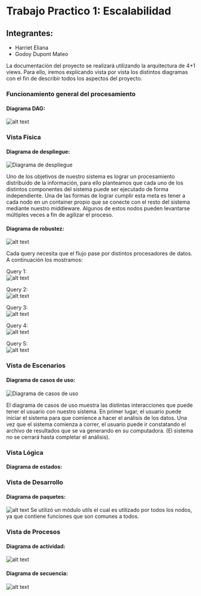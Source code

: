 # Trabajo Practico 1: Escalabilidad

## Integrantes:
* Harriet Eliana
* Godoy Dupont Mateo

La documentación del proyecto se realizará utilizando la arquitectura de 4+1 views. Para ello, iremos explicando vista por vista los distintos diagramas con el fin de describir todos los aspectos del proyecto. 

### Funcionamiento general del procesamiento
#### Diagrama DAG:
![alt text](<diagrams/DAG.png>)


### Vista Física
#### Diagrama de despliegue:
![Diagrama de despliegue](<diagrams/Diagrama de despliegue.png>)

Uno de los objetivos de nuestro sistema es lograr un procesamiento distribuido de la información, para ello planteamos que cada uno de los distintos componentes del sistema puede ser ejecutado de forma independiente. Una de las formas de lograr cumplir esta meta es tener a cada nodo en un container propio que se conecte con el resto del sistema mediante nuestro middleware. Algunos de estos nodos pueden levantarse múltiples veces a fin de agilizar el proceso.

#### Diagrama de robustez:
![alt text](diagrams/robustez-general.png)

Cada query necesita que el flujo pase por distintos procesadores de datos. A continuación los mostramos:

Query 1:  
![alt text](diagrams/q1.png)

Query 2:  
![alt text](diagrams/q2.png)

Query 3:  
![alt text](diagrams/q3.png)

Query 4:  
![alt text](diagrams/q4.png)

Query 5:  
![alt text](diagrams/q5.png)

### Vista de Escenarios
#### Diagrama de casos de uso:
![Diagrama de casos de uso](<diagrams/Diagrama de casos de uso.png>)

El diagrama de casos de uso muestra las distintas interacciones que puede tener el usuario con nuestro sistema. En primer lugar, el usuario puede iniciar el sistema para que comience a hacer el análisis de los datos. Una vez que el sistema comienza a correr, el usuario puede ir constatando el archivo de resultados que se va generando en su computadora. (El sistema no se cerrará hasta completar el análisis).  

### Vista Lógica
#### Diagrama de estados:




### Vista de Desarrollo
#### Diagrama de paquetes:

![alt text](diagrams/paquetes.png)
Se utilizó un módulo utils el cual es utilizado por todos los nodos, ya que contiene funciones que son comunes a todos.
 
### Vista de Procesos
#### Diagrama de actividad:
![alt text](<diagrams/a.png>)

#### Diagrama de secuencia:
![alt text](<diagrams/secuencia.png>)